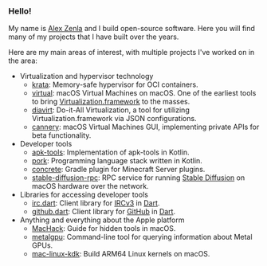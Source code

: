 ### Hello!

My name is [Alex Zenla](https://www.linkedin.com/in/azenla/) and I build open-source software. Here you will find many of my projects that I have built over the years.

Here are my main areas of interest, with multiple projects I've worked on in the area:

- Virtualization and hypervisor technology
  - [krata](https://github.com/edera-dev/krata): Memory-safe hypervisor for OCI containers.
  - [virtual](https://github.com/azenla/virtual): macOS Virtual Machines on macOS. One of the earliest tools to bring [Virtualization.framework](https://developer.apple.com/documentation/virtualization) to the masses.
  - [diavirt](https://github.com/GayPizzaSpecifications/diavirt): Do-it-All Virtualization, a tool for utilizing Virtualization.framework via JSON configurations.
  - [cannery](https://github.com/GayPizzaSpecifications/cannery): macOS Virtual Machines GUI, implementing private APIs for beta functionality.
- Developer tools
  - [apk-tools](https://github.com/azenla/apk-tools): Implementation of apk-tools in Kotlin.
  - [pork](https://github.com/GayPizzaSpecifications/pork): Programming language stack written in Kotlin.
  - [concrete](https://github.com/GayPizzaSpecifications/concrete): Gradle plugin for Minecraft Server plugins.
  - [stable-diffusion-rpc](https://github.com/GayPizzaSpecifications/stable-diffusion-rpc): RPC service for running [Stable Diffusion](https://en.wikipedia.org/wiki/Stable_Diffusion) on macOS hardware over the network.
- Libraries for accessing developer tools
  - [irc.dart](https://github.com/GayPizzaSpecifications/irc.dart): Client library for [IRCv3](https://ircv3.net) in [Dart](https://dart.dev).
  - [github.dart](https://github.com/SpinlockLabs/github.dart): Client library for [GitHub](https://github.com) in [Dart](https://dart.dev).
- Anything and everything about the Apple platform
  - [MacHack](https://github.com/azenla/MacHack): Guide for hidden tools in macOS.
  - [metalgpu](https://github.com/GayPizzaSpecifications/metalgpu): Command-line tool for querying information about Metal GPUs.
  - [mac-linux-kdk](https://github.com/GayPizzaSpecifications/mac-linux-kdk): Build ARM64 Linux kernels on macOS.
